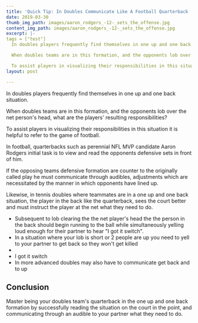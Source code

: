 ```yaml
---
title: 'Quick Tip: In Doubles Communicate Like A Football Quarterback '
date: 2019-03-30
thumb_img_path: images/aaron_rodgers_-12-_sets_the_offense.jpg
content_img_path: images/aaron_rodgers_-12-_sets_the_offense.jpg
excerpt: |-
tags = ["test"]
  In doubles players frequently find themselves in one up and one back situation.

  When doubles teams are in this formation, and the opponents lob over the net person's head, what are the players' resulting responsibilities?

  To assist players in visualizing their responsibilities in this situation it is helpful to refer to the game of football
layout: post

---
```

In doubles players frequently find themselves in one up and one back situation.

When doubles teams are in this formation, and the opponents lob over the net person's head, what are the players' resulting responsibilities?

To assist players in visualizing their responsibilities in this situation it is helpful to refer to the game of football.

In football, quarterbacks such as perennial NFL MVP candidate Aaron Rodgers initial task is to view and read the opponents defensive sets in front of him.

If the opposing teams defensive formation are counter to the originally called play he must communicate through audibles, adjustments which are necessitated by the manner in which opponents have lined up.

Likewise, in tennis doubles where teammates are in a one up and one back situation, the player in the back like the quarterback, sees the court better and must instruct the player at the net what they need to do.

* Subsequent to lob clearing the the net player's head the the person in the back should begin running to the ball while simultaneously yelling loud enough for their partner to hear "I got it switch".
* In a situation where your lob is short or 2 people are up you need to yell to your partner to get back so they won't get killed
* 
* I got it switch
* In more advanced doubles may also have to communicate get back and to up

## Conclusion

Master being your doubles team's quarterback in the one up and one back formation by successfully reading the situation on the court in the point, and communicating through an audible to your partner what they need to do.
